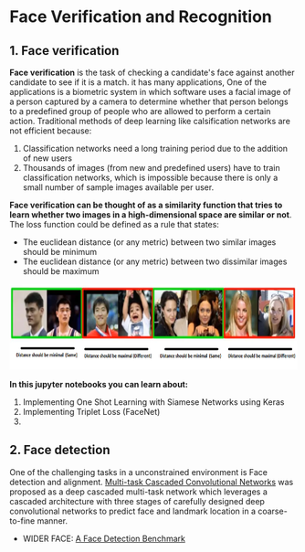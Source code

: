 # Face Verification and Recognition 

## 1. Face verification
 
**Face verification** is the task of checking a candidate's face against another candidate to see if it is a match. it has many applications, One of the applications is a biometric system in which software uses a facial image of a person captured by a camera to determine whether that person belongs to a predefined group of people who are allowed to perform a certain action. Traditional methods of deep learning like calsification networks are not efficient because:

1. Classification networks need a long training period due to the addition of new users
2. Thousands of images (from new and predefined users) have to train classification networks, which is impossible because there is only a small number of sample images available per user.

**Face verification can be thought of as a similarity function that tries to learn whether two images in a high-dimensional space are similar or not**. The loss function could be defined as a rule that states:

* The euclidean distance (or any metric) between two similar images should be minimum
* The euclidean distance (or any metric) between two dissimilar images should be maximum 


<p align="center">
  <img src="/imgs/1.PNG" alt="" width="700" height="150" >
 </p>
 
 **In this jupyter notebooks you can learn about:**
 1. Implementing One Shot Learning with Siamese Networks using Keras
 2. Implementing Triplet Loss (FaceNet)
 3. 
## 2. Face detection

One of the challenging tasks in a unconstrained environment is Face detection and alignment. [Multi-task Cascaded Convolutional Networks](https://kpzhang93.github.io/MTCNN_face_detection_alignment/) was proposed as a deep cascaded multi-task network which leverages a cascaded architecture with three stages of carefully designed deep convolutional networks to predict face and landmark location in a coarse-to-fine manner. 
  
  
  
  


* WIDER FACE: [A Face Detection Benchmark](http://shuoyang1213.me/WIDERFACE/index.html)
